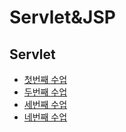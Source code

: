 
# Servlet&JSP

## Servlet
- [첫번째 수업](https://github.com/Jinuk93/TIL/blob/master/JSP/Bitcamp/docs/01.md)
- [두번째 수업](https://github.com/Jinuk93/TIL/blob/master/JSP/Bitcamp/docs/02.md)
- [세번째 수업](https://github.com/Jinuk93/TIL/blob/master/JSP/Bitcamp/docs/03.md)
- [네번째 수업](https://github.com/Jinuk93/TIL/blob/master/JSP/Bitcamp/docs/04.md)
